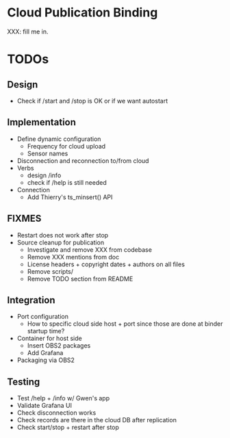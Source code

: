 # Cloud Publication Binding

XXX: fill me in.

# TODOs

## Design

* Check if /start and /stop is OK or if we want autostart
  
## Implementation

* Define dynamic configuration
  * Frequency for cloud upload
  * Sensor names
* Disconnection and reconnection to/from cloud
* Verbs
  * design /info
  * check if /help is still needed
* Connection
  * Add Thierry's ts_minsert() API

## FIXMES

* Restart does not work after stop
* Source cleanup for publication
  * Investigate and remove XXX from codebase
  * Remove XXX mentions from doc
  * License headers + copyright dates + authors on all files
  * Remove scripts/
  * Remove TODO section from README

## Integration

* Port configuration
  * How to specific cloud side host + port since those are done at binder startup time?
* Container for host side
  * Insert OBS2 packages
  * Add Grafana
* Packaging via OBS2

## Testing

  * Test /help + /info w/ Gwen's app
  * Validate Grafana UI
  * Check disconnection works
  * Check records are there in the cloud DB after replication
  * Check start/stop + restart after stop
